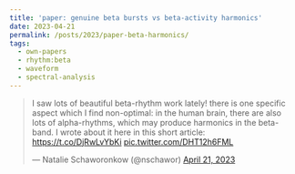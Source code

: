 ```yaml
---
title: 'paper: genuine beta bursts vs beta-activity harmonics'
date: 2023-04-21
permalink: /posts/2023/paper-beta-harmonics/
tags:
  - own-papers
  - rhythm:beta
  - waveform
  - spectral-analysis
---
```


<blockquote class="twitter-tweet"><p lang="en" dir="ltr">I saw lots of beautiful beta-rhythm work lately! there is one specific aspect which I find non-optimal: in the human brain, there are also lots of alpha-rhythms, which may produce harmonics in the beta-band. I wrote about it here in this short article: <a href="https://t.co/DjRwLvYbKi">https://t.co/DjRwLvYbKi</a> <a href="https://t.co/DHT12h6FML">pic.twitter.com/DHT12h6FML</a></p>&mdash; Natalie Schaworonkow (@nschawor) <a href="https://twitter.com/nschawor/status/1649406043112210434?ref_src=twsrc%5Etfw">April 21, 2023</a></blockquote> <script async src="https://platform.twitter.com/widgets.js" charset="utf-8"></script> 